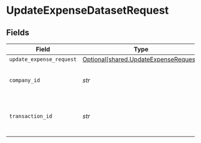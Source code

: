 # UpdateExpenseDatasetRequest


## Fields

| Field                                                                                | Type                                                                                 | Required                                                                             | Description                                                                          | Example                                                                              |
| ------------------------------------------------------------------------------------ | ------------------------------------------------------------------------------------ | ------------------------------------------------------------------------------------ | ------------------------------------------------------------------------------------ | ------------------------------------------------------------------------------------ |
| `update_expense_request`                                                             | [Optional[shared.UpdateExpenseRequest]](../../models/shared/updateexpenserequest.md) | :heavy_minus_sign:                                                                   | N/A                                                                                  |                                                                                      |
| `company_id`                                                                         | *str*                                                                                | :heavy_check_mark:                                                                   | Unique identifier for a company.                                                     | 8a210b68-6988-11ed-a1eb-0242ac120002                                                 |
| `transaction_id`                                                                     | *str*                                                                                | :heavy_check_mark:                                                                   | The unique identifier for your SMB's transaction.                                    | 336694d8-2dca-4cb5-a28d-3ccb83e55eee                                                 |